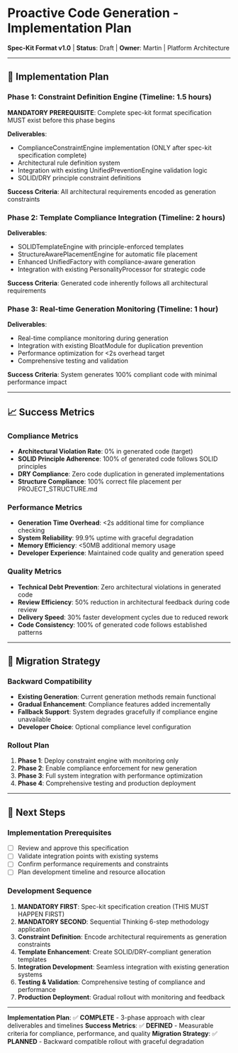 # Proactive Code Generation - Implementation Plan

**Spec-Kit Format v1.0** | **Status**: Draft | **Owner**: Martin | Platform Architecture

---

## 🔧 **Implementation Plan**

### **Phase 1: Constraint Definition Engine** (Timeline: 1.5 hours)
**MANDATORY PREREQUISITE**: Complete spec-kit format specification MUST exist before this phase begins

**Deliverables**:
- ComplianceConstraintEngine implementation (ONLY after spec-kit specification complete)
- Architectural rule definition system
- Integration with existing UnifiedPreventionEngine validation logic
- SOLID/DRY principle constraint definitions

**Success Criteria**: All architectural requirements encoded as generation constraints

### **Phase 2: Template Compliance Integration** (Timeline: 2 hours)
**Deliverables**:
- SOLIDTemplateEngine with principle-enforced templates
- StructureAwarePlacementEngine for automatic file placement
- Enhanced UnifiedFactory with compliance-aware generation
- Integration with existing PersonalityProcessor for strategic code

**Success Criteria**: Generated code inherently follows all architectural requirements

### **Phase 3: Real-time Generation Monitoring** (Timeline: 1 hour)
**Deliverables**:
- Real-time compliance monitoring during generation
- Integration with existing BloatModule for duplication prevention
- Performance optimization for <2s overhead target
- Comprehensive testing and validation

**Success Criteria**: System generates 100% compliant code with minimal performance impact

---

## 📈 **Success Metrics**

### **Compliance Metrics**
- **Architectural Violation Rate**: 0% in generated code (target)
- **SOLID Principle Adherence**: 100% of generated code follows SOLID principles
- **DRY Compliance**: Zero code duplication in generated implementations
- **Structure Compliance**: 100% correct file placement per PROJECT_STRUCTURE.md

### **Performance Metrics**
- **Generation Time Overhead**: <2s additional time for compliance checking
- **System Reliability**: 99.9% uptime with graceful degradation
- **Memory Efficiency**: <50MB additional memory usage
- **Developer Experience**: Maintained code quality and generation speed

### **Quality Metrics**
- **Technical Debt Prevention**: Zero architectural violations in generated code
- **Review Efficiency**: 50% reduction in architectural feedback during code review
- **Delivery Speed**: 30% faster development cycles due to reduced rework
- **Code Consistency**: 100% of generated code follows established patterns

---

## 🔄 **Migration Strategy**

### **Backward Compatibility**
- **Existing Generation**: Current generation methods remain functional
- **Gradual Enhancement**: Compliance features added incrementally
- **Fallback Support**: System degrades gracefully if compliance engine unavailable
- **Developer Choice**: Optional compliance level configuration

### **Rollout Plan**
1. **Phase 1**: Deploy constraint engine with monitoring only
2. **Phase 2**: Enable compliance enforcement for new generation
3. **Phase 3**: Full system integration with performance optimization
4. **Phase 4**: Comprehensive testing and production deployment

---

## 🎯 **Next Steps**

### **Implementation Prerequisites**
- [ ] Review and approve this specification
- [ ] Validate integration points with existing systems
- [ ] Confirm performance requirements and constraints
- [ ] Plan development timeline and resource allocation

### **Development Sequence**
1. **MANDATORY FIRST**: Spec-kit specification creation (THIS MUST HAPPEN FIRST)
2. **MANDATORY SECOND**: Sequential Thinking 6-step methodology application
3. **Constraint Definition**: Encode architectural requirements as generation constraints
4. **Template Enhancement**: Create SOLID/DRY-compliant generation templates
5. **Integration Development**: Seamless integration with existing generation systems
6. **Testing & Validation**: Comprehensive testing of compliance and performance
7. **Production Deployment**: Gradual rollout with monitoring and feedback

---

**Implementation Plan**: ✅ **COMPLETE** - 3-phase approach with clear deliverables and timelines
**Success Metrics**: ✅ **DEFINED** - Measurable criteria for compliance, performance, and quality
**Migration Strategy**: ✅ **PLANNED** - Backward compatible rollout with graceful degradation
